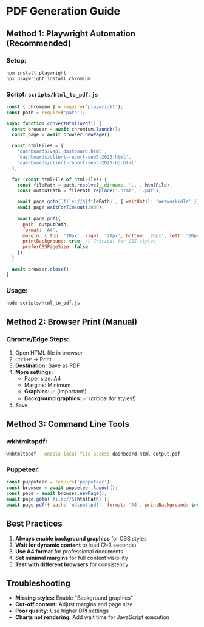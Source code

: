 # PDF Generation Guide

## Method 1: Playwright Automation (Recommended)

### Setup:
```bash
npm install playwright
npx playwright install chromium
```

### Script: `scripts/html_to_pdf.js`
```javascript
const { chromium } = require('playwright');
const path = require('path');

async function convertHtmlToPdf() {
  const browser = await chromium.launch();
  const page = await browser.newPage();

  const htmlFiles = [
    'dashboards/vapi_dashboard.html',
    'dashboards/client-report-sep3-2025.html', 
    'dashboards/client-report-sep3-2025-bg.html'
  ];

  for (const htmlFile of htmlFiles) {
    const filePath = path.resolve(__dirname, '..', htmlFile);
    const outputPath = filePath.replace('.html', '.pdf');

    await page.goto(`file://${filePath}`, { waitUntil: 'networkidle' });
    await page.waitForTimeout(2000);
    
    await page.pdf({
      path: outputPath,
      format: 'A4',
      margin: { top: '20px', right: '20px', bottom: '20px', left: '20px' },
      printBackground: true, // Critical for CSS styles
      preferCSSPageSize: false
    });
  }

  await browser.close();
}
```

### Usage:
```bash
node scripts/html_to_pdf.js
```

## Method 2: Browser Print (Manual)

### Chrome/Edge Steps:
1. Open HTML file in browser
2. `Ctrl+P` → Print
3. **Destination:** Save as PDF
4. **More settings:**
   - Paper size: A4
   - Margins: Minimum 
   - **Graphics:** ✅ (important!)
   - **Background graphics:** ✅ (critical for styles!)
5. Save

## Method 3: Command Line Tools

### wkhtmltopdf:
```bash
wkhtmltopdf --enable-local-file-access dashboard.html output.pdf
```

### Puppeteer:
```javascript
const puppeteer = require('puppeteer');
const browser = await puppeteer.launch();
const page = await browser.newPage();
await page.goto(`file://${htmlPath}`);
await page.pdf({ path: 'output.pdf', format: 'A4', printBackground: true });
```

## Best Practices

1. **Always enable background graphics** for CSS styles
2. **Wait for dynamic content** to load (2-3 seconds)
3. **Use A4 format** for professional documents
4. **Set minimal margins** for full content visibility
5. **Test with different browsers** for consistency

## Troubleshooting

- **Missing styles:** Enable "Background graphics"
- **Cut-off content:** Adjust margins and page size
- **Poor quality:** Use higher DPI settings
- **Charts not rendering:** Add wait time for JavaScript execution